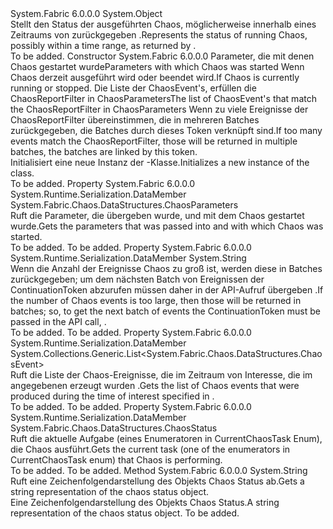 <Type Name="ChaosReport" FullName="System.Fabric.Chaos.DataStructures.ChaosReport">
  <TypeSignature Language="C#" Value="public sealed class ChaosReport" />
  <TypeSignature Language="ILAsm" Value=".class public auto ansi serializable sealed beforefieldinit ChaosReport extends System.Object" />
  <TypeSignature Language="DocId" Value="T:System.Fabric.Chaos.DataStructures.ChaosReport" />
  <TypeSignature Language="VB.NET" Value="Public NotInheritable Class ChaosReport" />
  <TypeSignature Language="F#" Value="type ChaosReport = class" />
  <AssemblyInfo>
    <AssemblyName>System.Fabric</AssemblyName>
    <AssemblyVersion>6.0.0.0</AssemblyVersion>
  </AssemblyInfo>
  <Base>
    <BaseTypeName>System.Object</BaseTypeName>
  </Base>
  <Interfaces />
  <Docs>
    <summary>
      <para><span data-ttu-id="48bce-101">Stellt den Status der ausgeführten Chaos, möglicherweise innerhalb eines Zeitraums von zurückgegeben <see cref="M:System.Fabric.FabricClient.TestManagementClient.GetChaosReportAsync(System.Fabric.Chaos.DataStructures.ChaosReportFilter,System.TimeSpan,System.Threading.CancellationToken)" />.</span><span class="sxs-lookup"><span data-stu-id="48bce-101">Represents the status of running Chaos, possibly within a time range, as returned by <see cref="M:System.Fabric.FabricClient.TestManagementClient.GetChaosReportAsync(System.Fabric.Chaos.DataStructures.ChaosReportFilter,System.TimeSpan,System.Threading.CancellationToken)" />.</span></span></para>
    </summary>
    <remarks>To be added.</remarks>
  </Docs>
  <Members>
    <Member MemberName=".ctor">
      <MemberSignature Language="C#" Value="public ChaosReport (System.Fabric.Chaos.DataStructures.ChaosParameters chaosParameters, System.Fabric.Chaos.DataStructures.ChaosStatus status, System.Collections.Generic.List&lt;System.Fabric.Chaos.DataStructures.ChaosEvent&gt; history, string continuationToken);" />
      <MemberSignature Language="ILAsm" Value=".method public hidebysig specialname rtspecialname instance void .ctor(class System.Fabric.Chaos.DataStructures.ChaosParameters chaosParameters, valuetype System.Fabric.Chaos.DataStructures.ChaosStatus status, class System.Collections.Generic.List`1&lt;class System.Fabric.Chaos.DataStructures.ChaosEvent&gt; history, string continuationToken) cil managed" />
      <MemberSignature Language="DocId" Value="M:System.Fabric.Chaos.DataStructures.ChaosReport.#ctor(System.Fabric.Chaos.DataStructures.ChaosParameters,System.Fabric.Chaos.DataStructures.ChaosStatus,System.Collections.Generic.List{System.Fabric.Chaos.DataStructures.ChaosEvent},System.String)" />
      <MemberSignature Language="F#" Value="new System.Fabric.Chaos.DataStructures.ChaosReport : System.Fabric.Chaos.DataStructures.ChaosParameters * System.Fabric.Chaos.DataStructures.ChaosStatus * System.Collections.Generic.List&lt;System.Fabric.Chaos.DataStructures.ChaosEvent&gt; * string -&gt; System.Fabric.Chaos.DataStructures.ChaosReport" Usage="new System.Fabric.Chaos.DataStructures.ChaosReport (chaosParameters, status, history, continuationToken)" />
      <MemberType>Constructor</MemberType>
      <AssemblyInfo>
        <AssemblyName>System.Fabric</AssemblyName>
        <AssemblyVersion>6.0.0.0</AssemblyVersion>
      </AssemblyInfo>
      <Parameters>
        <Parameter Name="chaosParameters" Type="System.Fabric.Chaos.DataStructures.ChaosParameters" />
        <Parameter Name="status" Type="System.Fabric.Chaos.DataStructures.ChaosStatus" />
        <Parameter Name="history" Type="System.Collections.Generic.List&lt;System.Fabric.Chaos.DataStructures.ChaosEvent&gt;" />
        <Parameter Name="continuationToken" Type="System.String" />
      </Parameters>
      <Docs>
        <param name="chaosParameters"><span data-ttu-id="48bce-102">Parameter, die mit denen Chaos gestartet wurde</span><span class="sxs-lookup"><span data-stu-id="48bce-102">Parameters with which Chaos was started</span></span></param>
        <param name="status"><span data-ttu-id="48bce-103">Wenn Chaos derzeit ausgeführt wird oder beendet wird.</span><span class="sxs-lookup"><span data-stu-id="48bce-103">If Chaos is currently running or stopped.</span></span></param>
        <param name="history"><span data-ttu-id="48bce-104">Die Liste der ChaosEvent's, erfüllen die ChaosReportFilter in ChaosParameters</span><span class="sxs-lookup"><span data-stu-id="48bce-104">The list of ChaosEvent's that match the ChaosReportFilter in ChaosParameters</span></span></param>
        <param name="continuationToken"><span data-ttu-id="48bce-105">Wenn zu viele Ereignisse der ChaosReportFilter übereinstimmen, die in mehreren Batches zurückgegeben, die Batches durch dieses Token verknüpft sind.</span><span class="sxs-lookup"><span data-stu-id="48bce-105">If too many events match the ChaosReportFilter, those will be returned in multiple batches, the batches are linked by this token.</span></span></param>
        <summary>
          <para><span data-ttu-id="48bce-106">Initialisiert eine neue Instanz der <see cref="T:System.Fabric.Chaos.DataStructures.ChaosReport" />-Klasse.</span><span class="sxs-lookup"><span data-stu-id="48bce-106">Initializes a new instance of the <see cref="T:System.Fabric.Chaos.DataStructures.ChaosReport" /> class.</span></span></para>
        </summary>
        <remarks>To be added.</remarks>
      </Docs>
    </Member>
    <Member MemberName="ChaosParameters">
      <MemberSignature Language="C#" Value="public System.Fabric.Chaos.DataStructures.ChaosParameters ChaosParameters { get; }" />
      <MemberSignature Language="ILAsm" Value=".property instance class System.Fabric.Chaos.DataStructures.ChaosParameters ChaosParameters" />
      <MemberSignature Language="DocId" Value="P:System.Fabric.Chaos.DataStructures.ChaosReport.ChaosParameters" />
      <MemberSignature Language="VB.NET" Value="Public ReadOnly Property ChaosParameters As ChaosParameters" />
      <MemberSignature Language="F#" Value="member this.ChaosParameters : System.Fabric.Chaos.DataStructures.ChaosParameters" Usage="System.Fabric.Chaos.DataStructures.ChaosReport.ChaosParameters" />
      <MemberType>Property</MemberType>
      <AssemblyInfo>
        <AssemblyName>System.Fabric</AssemblyName>
        <AssemblyVersion>6.0.0.0</AssemblyVersion>
      </AssemblyInfo>
      <Attributes>
        <Attribute>
          <AttributeName>System.Runtime.Serialization.DataMember</AttributeName>
        </Attribute>
      </Attributes>
      <ReturnValue>
        <ReturnType>System.Fabric.Chaos.DataStructures.ChaosParameters</ReturnType>
      </ReturnValue>
      <Docs>
        <summary>
          <para><span data-ttu-id="48bce-107">Ruft die Parameter, die übergeben wurde, <see cref="M:System.Fabric.FabricClient.TestManagementClient.StartChaosAsync(System.Fabric.Chaos.DataStructures.ChaosParameters,System.TimeSpan,System.Threading.CancellationToken)" /> und mit dem Chaos gestartet wurde.</span><span class="sxs-lookup"><span data-stu-id="48bce-107">Gets the parameters that was passed into <see cref="M:System.Fabric.FabricClient.TestManagementClient.StartChaosAsync(System.Fabric.Chaos.DataStructures.ChaosParameters,System.TimeSpan,System.Threading.CancellationToken)" /> and with which Chaos was started.</span></span></para>
        </summary>
        <value>To be added.</value>
        <remarks>To be added.</remarks>
      </Docs>
    </Member>
    <Member MemberName="ContinuationToken">
      <MemberSignature Language="C#" Value="public string ContinuationToken { get; }" />
      <MemberSignature Language="ILAsm" Value=".property instance string ContinuationToken" />
      <MemberSignature Language="DocId" Value="P:System.Fabric.Chaos.DataStructures.ChaosReport.ContinuationToken" />
      <MemberSignature Language="VB.NET" Value="Public ReadOnly Property ContinuationToken As String" />
      <MemberSignature Language="F#" Value="member this.ContinuationToken : string" Usage="System.Fabric.Chaos.DataStructures.ChaosReport.ContinuationToken" />
      <MemberType>Property</MemberType>
      <AssemblyInfo>
        <AssemblyName>System.Fabric</AssemblyName>
        <AssemblyVersion>6.0.0.0</AssemblyVersion>
      </AssemblyInfo>
      <Attributes>
        <Attribute>
          <AttributeName>System.Runtime.Serialization.DataMember</AttributeName>
        </Attribute>
      </Attributes>
      <ReturnValue>
        <ReturnType>System.String</ReturnType>
      </ReturnValue>
      <Docs>
        <summary>
            <span data-ttu-id="48bce-108">Wenn die Anzahl der Ereignisse Chaos zu groß ist, werden diese in Batches zurückgegeben; um dem nächsten Batch von Ereignissen der ContinuationToken abzurufen müssen daher in der API-Aufruf übergeben <see cref="M:System.Fabric.FabricClient.TestManagementClient.GetChaosReportAsync(System.String,System.TimeSpan,System.Threading.CancellationToken)" />.</span><span class="sxs-lookup"><span data-stu-id="48bce-108">If the number of Chaos events is too large, then those will be returned in batches; so, to get the next batch of events the ContinuationToken must be passed in the API call, <see cref="M:System.Fabric.FabricClient.TestManagementClient.GetChaosReportAsync(System.String,System.TimeSpan,System.Threading.CancellationToken)" />.</span></span>
            </summary>
        <value>To be added.</value>
        <remarks>To be added.</remarks>
      </Docs>
    </Member>
    <Member MemberName="History">
      <MemberSignature Language="C#" Value="public System.Collections.Generic.List&lt;System.Fabric.Chaos.DataStructures.ChaosEvent&gt; History { get; }" />
      <MemberSignature Language="ILAsm" Value=".property instance class System.Collections.Generic.List`1&lt;class System.Fabric.Chaos.DataStructures.ChaosEvent&gt; History" />
      <MemberSignature Language="DocId" Value="P:System.Fabric.Chaos.DataStructures.ChaosReport.History" />
      <MemberSignature Language="VB.NET" Value="Public ReadOnly Property History As List(Of ChaosEvent)" />
      <MemberSignature Language="F#" Value="member this.History : System.Collections.Generic.List&lt;System.Fabric.Chaos.DataStructures.ChaosEvent&gt;" Usage="System.Fabric.Chaos.DataStructures.ChaosReport.History" />
      <MemberType>Property</MemberType>
      <AssemblyInfo>
        <AssemblyName>System.Fabric</AssemblyName>
        <AssemblyVersion>6.0.0.0</AssemblyVersion>
      </AssemblyInfo>
      <Attributes>
        <Attribute>
          <AttributeName>System.Runtime.Serialization.DataMember</AttributeName>
        </Attribute>
      </Attributes>
      <ReturnValue>
        <ReturnType>System.Collections.Generic.List&lt;System.Fabric.Chaos.DataStructures.ChaosEvent&gt;</ReturnType>
      </ReturnValue>
      <Docs>
        <summary>
            <span data-ttu-id="48bce-109">Ruft die Liste der Chaos-Ereignisse, die im Zeitraum von Interesse, die im angegebenen erzeugt wurden <see cref="M:System.Fabric.FabricClient.TestManagementClient.GetChaosReportAsync(System.Fabric.Chaos.DataStructures.ChaosReportFilter,System.TimeSpan,System.Threading.CancellationToken)" />.</span><span class="sxs-lookup"><span data-stu-id="48bce-109">Gets the list of Chaos events that were produced during the time of interest specified in <see cref="M:System.Fabric.FabricClient.TestManagementClient.GetChaosReportAsync(System.Fabric.Chaos.DataStructures.ChaosReportFilter,System.TimeSpan,System.Threading.CancellationToken)" />.</span></span>
            </summary>
        <value>To be added.</value>
        <remarks>To be added.</remarks>
      </Docs>
    </Member>
    <Member MemberName="Status">
      <MemberSignature Language="C#" Value="public System.Fabric.Chaos.DataStructures.ChaosStatus Status { get; }" />
      <MemberSignature Language="ILAsm" Value=".property instance valuetype System.Fabric.Chaos.DataStructures.ChaosStatus Status" />
      <MemberSignature Language="DocId" Value="P:System.Fabric.Chaos.DataStructures.ChaosReport.Status" />
      <MemberSignature Language="VB.NET" Value="Public ReadOnly Property Status As ChaosStatus" />
      <MemberSignature Language="F#" Value="member this.Status : System.Fabric.Chaos.DataStructures.ChaosStatus" Usage="System.Fabric.Chaos.DataStructures.ChaosReport.Status" />
      <MemberType>Property</MemberType>
      <AssemblyInfo>
        <AssemblyName>System.Fabric</AssemblyName>
        <AssemblyVersion>6.0.0.0</AssemblyVersion>
      </AssemblyInfo>
      <Attributes>
        <Attribute>
          <AttributeName>System.Runtime.Serialization.DataMember</AttributeName>
        </Attribute>
      </Attributes>
      <ReturnValue>
        <ReturnType>System.Fabric.Chaos.DataStructures.ChaosStatus</ReturnType>
      </ReturnValue>
      <Docs>
        <summary>
          <para><span data-ttu-id="48bce-110">Ruft die aktuelle Aufgabe (eines Enumeratoren in CurrentChaosTask <c>Enum</c>), die Chaos ausführt.</span><span class="sxs-lookup"><span data-stu-id="48bce-110">Gets the current task (one of the enumerators in CurrentChaosTask <c>enum</c>) that Chaos is performing.</span></span></para>
        </summary>
        <value>To be added.</value>
        <remarks>To be added.</remarks>
      </Docs>
    </Member>
    <Member MemberName="ToString">
      <MemberSignature Language="C#" Value="public override string ToString ();" />
      <MemberSignature Language="ILAsm" Value=".method public hidebysig virtual instance string ToString() cil managed" />
      <MemberSignature Language="DocId" Value="M:System.Fabric.Chaos.DataStructures.ChaosReport.ToString" />
      <MemberSignature Language="VB.NET" Value="Public Overrides Function ToString () As String" />
      <MemberSignature Language="F#" Value="override this.ToString : unit -&gt; string" Usage="chaosReport.ToString " />
      <MemberType>Method</MemberType>
      <AssemblyInfo>
        <AssemblyName>System.Fabric</AssemblyName>
        <AssemblyVersion>6.0.0.0</AssemblyVersion>
      </AssemblyInfo>
      <ReturnValue>
        <ReturnType>System.String</ReturnType>
      </ReturnValue>
      <Parameters />
      <Docs>
        <summary>
            <span data-ttu-id="48bce-111">Ruft eine Zeichenfolgendarstellung des Objekts Chaos Status ab.</span><span class="sxs-lookup"><span data-stu-id="48bce-111">Gets a string representation of the chaos status object.</span></span>
            </summary>
        <returns><span data-ttu-id="48bce-112">Eine Zeichenfolgendarstellung des Objekts Chaos Status.</span><span class="sxs-lookup"><span data-stu-id="48bce-112">A string representation of the chaos status object.</span></span></returns>
        <remarks>To be added.</remarks>
      </Docs>
    </Member>
  </Members>
</Type>